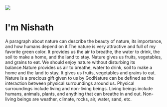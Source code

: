 <html>
  <head>
    
  </head>
  <body>
    <img src="1.jpeg">
    <h1> I'm Nishath </h1>
    <p This paragraph is about nautre> A paragraph about nature can describe the beauty of nature, its importance, and how humans depend on it.The nature is very attractive and full of my favorite green color. It provides us the air to breathe, the water to drink, the soil to make a home, and the land to stay. Nature gives us fruits, vegetables, and grains to eat. We should enjoy nature without disturbing its balance.Nature provides us air to breathe, water to drink, soil to make a home and the land to stay. It gives us fruits, vegetables and grains to eat. Nature is a precious gift given to us by GodNature can be defined as the interaction between physical surroundings around us. Physical surroundings include living and non-living beings. Living beings include humans, animals, plants, and anything that can breathe in and out. Non-living beings are weather, climate, rocks, air, water, sand, etc.</p>
  </body>
</html>
